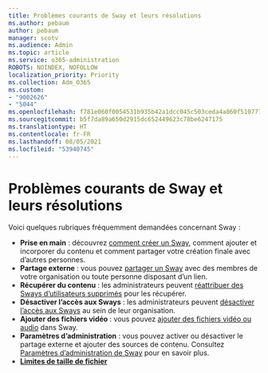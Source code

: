 ```yaml
---
title: Problèmes courants de Sway et leurs résolutions
ms.author: pebaum
author: pebaum
manager: scotv
ms.audience: Admin
ms.topic: article
ms.service: o365-administration
ROBOTS: NOINDEX, NOFOLLOW
localization_priority: Priority
ms.collection: Adm_O365
ms.custom:
- "9002626"
- "5044"
ms.openlocfilehash: f781e060f0054531b935b42a1dcc045c503ceda4a860f510771e6cd01ec4f399
ms.sourcegitcommit: b5f7da89a650d2915dc652449623c78be6247175
ms.translationtype: HT
ms.contentlocale: fr-FR
ms.lasthandoff: 08/05/2021
ms.locfileid: "53940745"
---
```

# <a name="sway-common-issues-and-solutions"></a>Problèmes courants de Sway et leurs résolutions

Voici quelques rubriques fréquemment demandées concernant Sway :

- **Prise en main** : découvrez [comment créer un Sway](https://support.office.com/article/getting-started-with-sway-2076c468-63f4-4a89-ae5f-424796714a8a), comment ajouter et incorporer du contenu et comment partager votre création finale avec d’autres personnes.
- **Partage externe** : vous pouvez [partager un Sway](https://support.microsoft.com/en-us/office/share-your-sway-1cf853b8-ef7e-46b0-b704-003e58d28998?ui=en-us&rs=en-us&ad=us) avec des membres de votre organisation ou toute personne disposant d’un lien.
- **Récupérer du contenu** : les administrateurs peuvent [réattribuer des Sways d’utilisateurs supprimés](https://support.office.com/article/Reassign-Sways-from-a-deleted-user-account-Admin-Help-9580E618-3C3E-4D28-A6EF-74C00A997248) pour les récupérer.
- **Désactiver l’accès aux Sways** : les administrateurs peuvent [désactiver l’accès aux Sways](https://docs.microsoft.com/office365/enterprise/powershell/disable-access-to-sway-with-office-365-powershell) au sein de leur organisation.
- **Ajouter des fichiers vidéo** : vous pouvez [ajouter des fichiers vidéo ou audio](https://support.office.com/article/Add-video-and-audio-files-into-Sway-d2f14842-e103-49c0-9da2-0fbcfcad381f) dans Sway.
- **Paramètres d’administration** : vous pouvez activer ou désactiver le partage externe et ajouter des sources de contenu. Consultez [Paramètres d’administration de Sway](https://support.office.com/article/Administrator-settings-for-Sway-d298e79b-b6ab-44c6-9239-aa312f5784d4) pour en savoir plus.
- **[Limites de taille de fichier](https://support.office.com/article/File-size-limits-in-Sway-4db21bc6-b42b-499f-9272-66e089db109f)**
